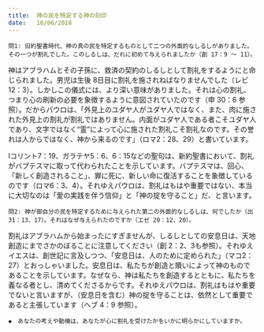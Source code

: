 ```yaml
---
title:  神の民を特定する神の刻印
date:   10/06/2018
---
```


`問1: 旧約聖書時代、神の真の民を特定するものとして二つの外面的なしるしがありました。その一つが割礼でした。このしるしは、だれに初めて与えられましたか（創 17：9 ～ 11）。`

神はアブラハムとその子孫に、救済の契約のしるしとして割礼をするようにと命じられました。男児は生後 8日目に割礼を施されねばなりませんでした（レビ 12：3）。しかしこの儀式には、より深い意味がありました。それは心の割礼、つまり心の刷新の必要を象徴するように意図されていたのです（申 30：6 参照）。だからパウロは、「外見上のユダヤ人がユダヤ人ではなく、また、肉に施された外見上の割礼が割礼ではありません。内面がユダヤ人である者こそユダヤ人であり、文字ではなく“霊”によって心に施された割礼こそ割礼なのです。その誉れは人からではなく、神から来るのです」（ロマ2：28、29）と書いています。

Ⅰコリント7：19、ガラテヤ5：6、6：15などの聖句は、新約聖書において、割礼がバプテスマに取って代わられたことを示しています。バプテスマは、回心、「新しく創造されること」、罪に死に、新しい命に復活することを象徴しているのです（ロマ6：3、4）。それゆえパウロは、割礼はもはや重要ではない、本当に大切なのは「愛の実践を伴う信仰」と「神の掟を守ること」だ、と言います。

`問2: 神が御自分の民を特定するために与えられた第二の外面的なしるしは、何でしたか（出 31：13、17）。それはなぜ与えられたのですか（エゼ 20：12、20）。`

割礼はアブラハムから始まったにすぎませんが、しるしとしての安息日は、天地創造にまでさかのぼることに注意してください（創 2：2、3も参照）。それゆえイエスは、創世記に言及しつつ、「安息日は、人のために定められた」（マコ2：27）とおっしゃいました。安息日は、私たちが創造と贖いによって神のものであることを示しています。なぜなら、神は私たちを創造するとともに、私たちを義なる者とし、清めてくださるからです。それゆえパウロは、割礼はもはや重要でないと言いますが、（安息日を含む）神の掟を守ることは、依然として重要であると主張しています（ヘブ 4：9 参照）。

`◆　あなたの考えや動機は、あなたが心に割礼を受けたかをいかに明らかにしていますか。`